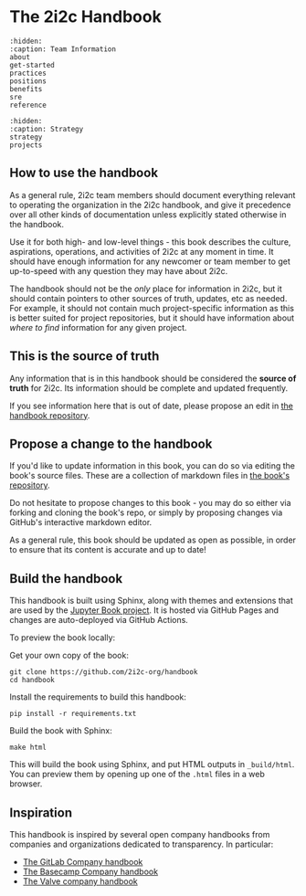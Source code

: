 # The 2i2c Handbook

```{toctree}
:hidden:
:caption: Team Information
about
get-started
practices
positions
benefits
sre
reference
```

```{toctree}
:hidden:
:caption: Strategy
strategy
projects
```

## How to use the handbook

As a general rule, 2i2c team members should document everything relevant to operating the organization in the 2i2c handbook, and give it precedence over all other kinds of documentation unless explicitly stated otherwise in the handbook.

Use it for both high- and low-level things - this book describes the culture, aspirations, operations, and activities of 2i2c at any moment in time. It should have enough information for any newcomer or team member to get up-to-speed with any question they may have about 2i2c.

The handbook should not be the *only* place for information in 2i2c, but it should contain pointers to other sources of truth, updates, etc as needed. For example, it should not contain much project-specific information as this is better suited for project repositories, but it should have information about *where to find* information for any given project.

## This is the source of truth

Any information that is in this handbook should be considered the **source of truth** for 2i2c. Its information should be complete and updated frequently.

If you see information here that is out of date, please propose an edit in [the handbook repository](https://github.com/2i2c-org/handbook).

## Propose a change to the handbook

If you'd like to update information in this book, you can do so via editing the book's source files. These are a collection of markdown files in [the book's repository](https://github.com/2i2c-org/handbook).

Do not hesitate to propose changes to this book - you may do so either via forking and cloning the book's repo, or simply by proposing changes via GitHub's interactive markdown editor.

As a general rule, this book should be updated as open as possible, in order to ensure that its content is accurate and up to date!

## Build the handbook

This handbook is built using Sphinx, along with themes and extensions that are used by the [Jupyter Book project](https://jupyterbook.org). It is hosted via GitHub Pages and changes are auto-deployed via GitHub Actions.

To preview the book locally:

Get your own copy of the book:

```
git clone https://github.com/2i2c-org/handbook
cd handbook
```
Install the requirements to build this handbook:

```
pip install -r requirements.txt
```

Build the book with Sphinx:

```
make html
```

This will build the book using Sphinx, and put HTML outputs in `_build/html`. You can preview them by opening up one of the `.html` files in a web browser.

## Inspiration

This handbook is inspired by several open company handbooks from companies and organizations dedicated to transparency. In particular:

- [The GitLab Company handbook](https://about.gitlab.com/handbook/)
- [The Basecamp Company handbook](https://basecamp.com/handbook)
- [The Valve company handbook](https://steamcdn-a.akamaihd.net/apps/valve/Valve_NewEmployeeHandbook.pdf)
